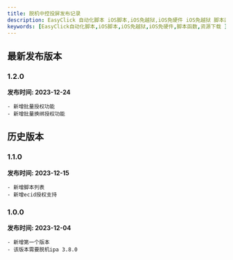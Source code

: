 ```yaml
---
title: 脱机中控投屏发布记录
description: EasyClick 自动化脚本 iOS脚本,iOS免越狱,iOS免硬件 iOS免越狱 脚本函数 资源下载
keywords: [EasyClick自动化脚本,iOS脚本,iOS免越狱,iOS免硬件,脚本函数,资源下载 ]
---
```

## 最新发布版本
### 1.2.0

**发布时间: 2023-12-24**

```text
- 新增批量授权功能
- 新增批量换绑授权功能
```

## 历史版本

### 1.1.0

**发布时间: 2023-12-15**

```text
- 新增脚本列表
- 新增ecid授权支持
```

### 1.0.0

**发布时间: 2023-12-04**

```text
- 新增第一个版本
- 该版本需要脱机ipa 3.8.0
```
